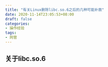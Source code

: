 ```yaml
---
title: "有关Linux删除libc.so.6之后的几种可能补救"
date: 2020-11-14T23:05:53+08:00
draft: false
categories:
- 操作经验
tags:
- 网管
---
```

## 关于libc.so.6

